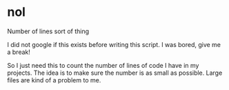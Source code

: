 # nol
Number of lines sort of thing

I did not google if this exists before writing this script. I was bored, give me a break!

So I just need this to count the number of lines of code I have in my projects. The idea is to make sure the number is as small as possible. Large files are kind of a problem to me.
